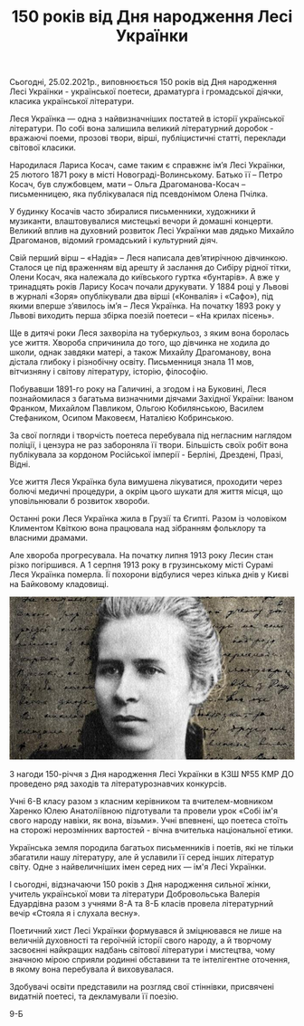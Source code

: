 ﻿---
title: 150 років від Дня народження Лесі Українки
---

Сьогодні, 25.02.2021р., виповнюється 150 років від Дня народження Лесі Українки - української поетеси, драматурга і громадської діячки, класика української літератури.

Леся Українка — одна з найвизначніших постатей в історії української літератури. По собі вона залишила великий літературний доробок - вражаючі поеми, прозові твори, вірші, публіцистичні статті, переклади світової класики.

Народилася Лариса Косач, саме таким є справжнє ім’я Лесі Українки, 25 лютого 1871 року в місті Новограді-Волинському. Батько її – Петро Косач, був службовцем, мати – Ольга Драгоманова-Косач – письменницею, яка публікувалася під псевдонімом Олена Пчілка.

У будинку Косачів часто збиралися письменники, художники й музиканти, влаштовувалися мистецькі вечори й домашні концерти. Великий вплив на духовний розвиток Лесі Українки мав дядько Михайло Драгоманов, відомий громадський і культурний діяч.

Свій перший вірш – «Надія» – Леся написала дев’ятирічною дівчинкою. Сталося це під враженням від арешту й заслання до Сибіру рідної тітки, Олени Косач, яка належала до київського гуртка «бунтарів». А вже у тринадцять років Ларису Косач почали друкувати. У 1884 році у Львові в журналі «Зоря» опублікували два вірші («Конвалія» і «Сафо»), під якими вперше з’явилось ім’я – Леся Українка. На початку 1893 року у Львові виходить перша збірка поезій поетеси – «На крилах пісень».

Ще в дитячі роки Леся захворіла на туберкульоз, з яким вона боролась усе життя. Хвороба спричинила до того, що дівчинка не ходила до школи, однак завдяки матері, а також Михайлу Драгоманову, вона дістала глибоку і різнобічну освіту. Письменниця знала 11 мов, вітчизняну і світову літературу, історію, філософію.

Побувавши 1891-го року на Галичині, а згодом і на Буковині, Леся познайомилася з багатьма визначними діячами Західної України: Іваном Франком, Михайлом Павликом, Ольгою Кобилянською, Василем Стефаником, Осипом Маковеєм, Наталією Кобринською.

За свої погляди і творчість поетеса перебувала під негласним наглядом поліції, і цензура не раз забороняла її твори. Більшість своїх робіт вона публікувала за кордоном Російської імперії - Берліні, Дрездені, Празі, Відні.

Усе життя Леся Українка була вимушена лікуватися, проходити через болючі медичні процедури, а окрім цього шукати для життя місця, що уповільнювали б розвиток хвороби.

Останні роки Леся Українка жила в Грузії та Єгипті. Разом із чоловіком Климентом Квіткою вона працювала над зібранням фольклору та власними драмами.

Але хвороба прогресувала. На початку липня 1913 року Лесин стан різко погіршився. А 1 серпня 1913 року в грузинському місті Сурамі Леся Українка померла. Її похорони відбулися через кілька днів у Києві на Байковому кладовищі.

![](image.jpg)

З нагоди 150-річчя з Дня народження Лесі Українки в КЗШ №55 КМР ДО проведено ряд заходів та літературознавчих конкурсів. 

Учні 6-В класу разом з класним керівником та вчителем-мовником Харенко Юлею Анатоліївною підготували  та провели урок «Собі ім'я свого народу навіки, як вона, візьми». Учні впевнені, що поетеса стоїть на сторожі нерозмінних вартостей - вічна вчителька національної  етики.

<slideshow id="*6v"></slideshow>

Українська земля породила багатьох письменників і поетів, які не тільки збагатили нашу літературу, але й уславили її серед інших літератур світу. Одне з найвеличніших імен серед них — ім'я Лесі Українки.

І сьогодні, відзначаючи 150 років з Дня народження сильної жінки, учитель української мови та літератури Добровольська Валерія Едуардівна разом з учнями 8-А та 8-Б класів провела літературний вечір «Стояла я і слухала весну».

Поетичний хист Лесі Українки формувався й зміцнювався не лише на величній духовності та героїчній історії свого народу, а й творчому засвоєнні найкращих надбань світової літератури і мистецтва, чому значною мірою сприяли родинні обставини та те інтелігентне оточення, в якому вона перебувала й виховувалася.

Здобувачі освіти представили на розгляд свої стіннівки, присвячені видатній поетесі, та декламували її поезію.

<slideshow id="*8"></slideshow>

9-Б

<youtube id="pRNUSDPhQtI"></youtube>